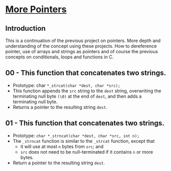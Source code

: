 # <ins>More Pointers</ins>

## Introduction
This is a continuation of the previous project on pointers. More depth and understanding of the concept using these projects. How to dereference pointer, use of arrays and strings as pointers and of course the previous concepts on conditionals, loops and functions in C.

## 00 - This function that concatenates two strings.
- Prototype: char `*_strcat(char *dest, char *src);`
- This function appends the `src` string to the `dest` string, overwriting the terminating null byte `(\0)` at the end of `dest`, and then adds a terminating null byte.
- Returns a pointer to the resulting string `dest`.

## 01 - This function that concatenates two strings.
- Prototype: `char *_strncat(char *dest, char *src, int n);`
- The `_strncat` function is similar to the `_strcat` function, except that
	- it will use at most `n` bytes from `src`; and
	- `src` does not need to be null-terminated if it contains `n` or more bytes.
- Return a pointer to the resulting string `dest`.